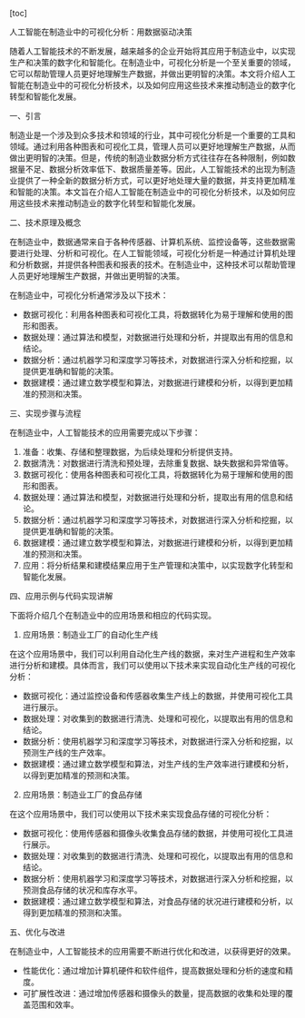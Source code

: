 
[toc]                    
                
                
人工智能在制造业中的可视化分析：用数据驱动决策

随着人工智能技术的不断发展，越来越多的企业开始将其应用于制造业中，以实现生产和决策的数字化和智能化。在制造业中，可视化分析是一个至关重要的领域，它可以帮助管理人员更好地理解生产数据，并做出更明智的决策。本文将介绍人工智能在制造业中的可视化分析技术，以及如何应用这些技术来推动制造业的数字化转型和智能化发展。

一、引言

制造业是一个涉及到众多技术和领域的行业，其中可视化分析是一个重要的工具和领域。通过利用各种图表和可视化工具，管理人员可以更好地理解生产数据，从而做出更明智的决策。但是，传统的制造业数据分析方式往往存在各种限制，例如数据量不足、数据分析效率低下、数据质量差等。因此，人工智能技术的出现为制造业提供了一种全新的数据分析方式，可以更好地处理大量的数据，并支持更加精准和智能的决策。本文旨在介绍人工智能在制造业中的可视化分析技术，以及如何应用这些技术来推动制造业的数字化转型和智能化发展。

二、技术原理及概念

在制造业中，数据通常来自于各种传感器、计算机系统、监控设备等，这些数据需要进行处理、分析和可视化。在人工智能领域，可视化分析是一种通过计算机处理和分析数据，并提供各种图表和报表的技术。在制造业中，这种技术可以帮助管理人员更好地理解生产数据，并做出更明智的决策。

在制造业中，可视化分析通常涉及以下技术：

- 数据可视化：利用各种图表和可视化工具，将数据转化为易于理解和使用的图形和图表。
- 数据处理：通过算法和模型，对数据进行处理和分析，并提取出有用的信息和结论。
- 数据分析：通过机器学习和深度学习等技术，对数据进行深入分析和挖掘，以提供更准确和智能的决策。
- 数据建模：通过建立数学模型和算法，对数据进行建模和分析，以得到更加精准的预测和决策。

三、实现步骤与流程

在制造业中，人工智能技术的应用需要完成以下步骤：

1. 准备：收集、存储和整理数据，为后续处理和分析提供支持。
2. 数据清洗：对数据进行清洗和预处理，去除重复数据、缺失数据和异常值等。
3. 数据可视化：使用各种图表和可视化工具，将数据转化为易于理解和使用的图形和图表。
4. 数据处理：通过算法和模型，对数据进行处理和分析，提取出有用的信息和结论。
5. 数据分析：通过机器学习和深度学习等技术，对数据进行深入分析和挖掘，以提供更准确和智能的决策。
6. 数据建模：通过建立数学模型和算法，对数据进行建模和分析，以得到更加精准的预测和决策。
7. 应用：将分析结果和建模结果应用于生产管理和决策中，以实现数字化转型和智能化发展。

四、应用示例与代码实现讲解

下面将介绍几个在制造业中的应用场景和相应的代码实现。

1. 应用场景：制造业工厂的自动化生产线

在这个应用场景中，我们可以利用自动化生产线的数据，来对生产进程和生产效率进行分析和建模。具体而言，我们可以使用以下技术来实现自动化生产线的可视化分析：

- 数据可视化：通过监控设备和传感器收集生产线上的数据，并使用可视化工具进行展示。
- 数据处理：对收集到的数据进行清洗、处理和可视化，以提取出有用的信息和结论。
- 数据分析：使用机器学习和深度学习等技术，对数据进行深入分析和挖掘，以预测生产线的生产效率。
- 数据建模：通过建立数学模型和算法，对生产线的生产效率进行建模和分析，以得到更加精准的预测和决策。

2. 应用场景：制造业工厂的食品存储

在这个应用场景中，我们可以使用以下技术来实现食品存储的可视化分析：

- 数据可视化：使用传感器和摄像头收集食品存储的数据，并使用可视化工具进行展示。
- 数据处理：对收集到的数据进行清洗、处理和可视化，以提取出有用的信息和结论。
- 数据分析：使用机器学习和深度学习等技术，对数据进行深入分析和挖掘，以预测食品存储的状况和库存水平。
- 数据建模：通过建立数学模型和算法，对食品存储的状况进行建模和分析，以得到更加精准的预测和决策。

五、优化与改进

在制造业中，人工智能技术的应用需要不断进行优化和改进，以获得更好的效果。

- 性能优化：通过增加计算机硬件和软件组件，提高数据处理和分析的速度和精度。
- 可扩展性改进：通过增加传感器和摄像头的数量，提高数据的收集和处理的覆盖范围和效率。


